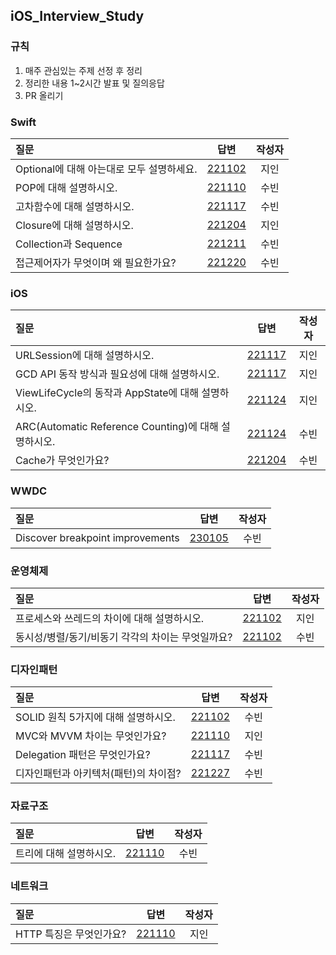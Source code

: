 ## iOS_Interview_Study

### 규칙
1. 매주 관심있는 주제 선정 후 정리
2. 정리한 내용 1~2시간 발표 및 질의응답
3. PR 올리기

### Swift
| 질문                                                                          |                          답변                          | 작성자 |
| :---------------------------------------------------------------------------- | :----------------------------------------------------: | :----: |
|Optional에 대해 아는대로 모두 설명하세요.|[221102](https://github.com/skyqnaqna/iOS_Interview_Study/blob/jiin/Swift/Optional.md)|지인|
|POP에 대해 설명하시오.|[221110](https://github.com/skyqnaqna/iOS_Interview_Study/blob/subin/Swift/POP.md)|수빈|
|고차함수에 대해 설명하시오.|[221117](https://github.com/skyqnaqna/iOS_Interview_Study/blob/subin/Swift/HigherOrderFunction.md)|수빈|
|Closure에 대해 설명하시오.|[221204](https://github.com/skyqnaqna/iOS_Interview_Study/blob/jiin/Swift/Closure.md)|지인|
|Collection과 Sequence|[221211](https://github.com/skyqnaqna/iOS_Interview_Study/blob/subin/Swift/Collection_Sequence.md)|수빈|
|접근제어자가 무엇이며 왜 필요한가요?|[221220](https://github.com/skyqnaqna/iOS_Interview_Study/blob/subin/Swift/AccessControl.md)|수빈|


### iOS
| 질문                                                                          |                          답변                          | 작성자 |
| :---------------------------------------------------------------------------- | :----------------------------------------------------: | :----: |
| URLSession에 대해 설명하시오. | [221117](https://github.com/skyqnaqna/iOS_Interview_Study/blob/jiin/iOS/URLSession.md) | 지인 |
| GCD API 동작 방식과 필요성에 대해 설명하시오. | [221117](https://github.com/skyqnaqna/iOS_Interview_Study/blob/jiin/iOS/GCD.md) | 지인 |
| ViewLifeCycle의 동작과 AppState에 대해 설명하시오. | [221124](https://github.com/skyqnaqna/iOS_Interview_Study/blob/jiin/iOS/ViewLifeCycle_AppState.md) | 지인 |
|ARC(Automatic Reference Counting)에 대해 설명하시오.|[221124](https://github.com/skyqnaqna/iOS_Interview_Study/blob/subin/iOS/ARC.md)|수빈|
|Cache가 무엇인가요?|[221204](https://github.com/skyqnaqna/iOS_Interview_Study/blob/subin/iOS/Cache.md)|수빈|


### WWDC
| 질문                                                                          |                          답변                          | 작성자 |
| :---------------------------------------------------------------------------- | :----------------------------------------------------: | :----: |
|Discover breakpoint improvements|[230105](https://github.com/skyqnaqna/iOS_Interview_Study/blob/subin/WWDC/Discover_breakpoint_improvements.md)|수빈|

### 운영체제
| 질문                                                                          |                          답변                          | 작성자 |
| :---------------------------------------------------------------------------- | :----------------------------------------------------: | :----: |
|프로세스와 쓰레드의 차이에 대해 설명하시오.|[221102](https://github.com/skyqnaqna/iOS_Interview_Study/blob/jiin/%EC%9A%B4%EC%98%81%EC%B2%B4%EC%A0%9C/ProcessThread.md)|지인|
|동시성/병렬/동기/비동기 각각의 차이는 무엇일까요?|[221102](https://github.com/skyqnaqna/iOS_Interview_Study/blob/subin/%EC%9A%B4%EC%98%81%EC%B2%B4%EC%A0%9C/Concurrency_Parallelism_(A)Sync.md)|수빈|


### 디자인패턴
| 질문                                                                          |                          답변                          | 작성자 |
| :---------------------------------------------------------------------------- | :----------------------------------------------------: | :----: |
|SOLID 원칙 5가지에 대해 설명하시오.|[221102](https://github.com/skyqnaqna/iOS_Interview_Study/blob/main/DesignPattern/SOLID/SOLID.md)|수빈|
|MVC와 MVVM 차이는 무엇인가요?|[221110](https://github.com/skyqnaqna/iOS_Interview_Study/blob/subin/DesignPattern/MVC_MVVM.md)|지인|
|Delegation 패턴은 무엇인가요?|[221117](https://github.com/skyqnaqna/iOS_Interview_Study/blob/subin/DesignPattern/Delegation.md)|수빈|
|디자인패턴과 아키텍처(패턴)의 차이점?|[221227](https://github.com/skyqnaqna/iOS_Interview_Study/blob/subin/DesignPattern/DesignPattern_Architectrue.md)|수빈|

### 자료구조

| 질문                                                                          |                          답변                          | 작성자 |
| :---------------------------------------------------------------------------- | :----------------------------------------------------: | :----: |
|트리에 대해 설명하시오.|[221110](https://github.com/skyqnaqna/iOS_Interview_Study/blob/subin/%EC%9E%90%EB%A3%8C%EA%B5%AC%EC%A1%B0/Tree.md)|수빈|

### 네트워크
| 질문                                                                          |                          답변                          | 작성자 |
| :---------------------------------------------------------------------------- | :----------------------------------------------------: | :----: |
| HTTP 특징은 무엇인가요? | [221110](https://github.com/skyqnaqna/iOS_Interview_Study/blob/main/Network/HTTP.md)|지인|

